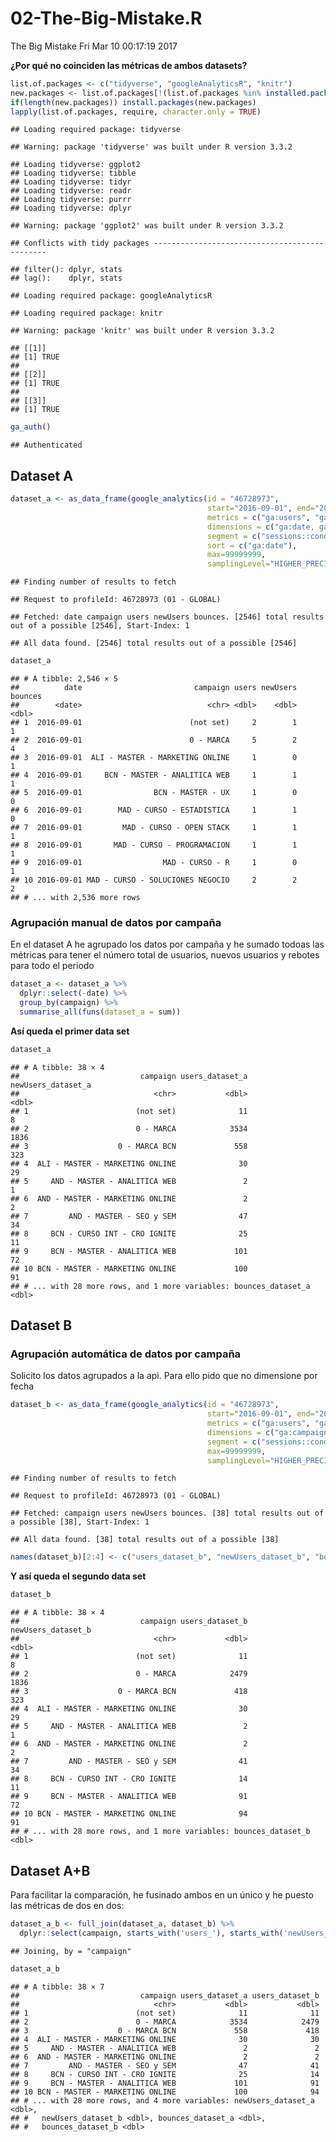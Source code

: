 02-The-Big-Mistake.R
================
The Big Mistake
Fri Mar 10 00:17:19 2017

**¿Por qué no coinciden las métricas de ambos datasets?**

``` r
list.of.packages <- c("tidyverse", "googleAnalyticsR", "knitr")
new.packages <- list.of.packages[!(list.of.packages %in% installed.packages()[,"Package"])]
if(length(new.packages)) install.packages(new.packages)
lapply(list.of.packages, require, character.only = TRUE)
```

    ## Loading required package: tidyverse

    ## Warning: package 'tidyverse' was built under R version 3.3.2

    ## Loading tidyverse: ggplot2
    ## Loading tidyverse: tibble
    ## Loading tidyverse: tidyr
    ## Loading tidyverse: readr
    ## Loading tidyverse: purrr
    ## Loading tidyverse: dplyr

    ## Warning: package 'ggplot2' was built under R version 3.3.2

    ## Conflicts with tidy packages ----------------------------------------------

    ## filter(): dplyr, stats
    ## lag():    dplyr, stats

    ## Loading required package: googleAnalyticsR

    ## Loading required package: knitr

    ## Warning: package 'knitr' was built under R version 3.3.2

    ## [[1]]
    ## [1] TRUE
    ## 
    ## [[2]]
    ## [1] TRUE
    ## 
    ## [[3]]
    ## [1] TRUE

``` r
ga_auth()
```

    ## Authenticated

Dataset A
---------

``` r
dataset_a <- as_data_frame(google_analytics(id = "46728973",
                                            start="2016-09-01", end="2017-03-05",
                                            metrics = c("ga:users", "ga:newUsers", "ga:bounces"),
                                            dimensions = c("ga:date, ga:campaign"),
                                            segment = c("sessions::condition::ga:sourceMedium=@google;ga:medium=@cpc"),
                                            sort = c("ga:date"),
                                            max=99999999, 
                                            samplingLevel="HIGHER_PRECISION"))
```

    ## Finding number of results to fetch

    ## Request to profileId: 46728973 (01 - GLOBAL)

    ## Fetched: date campaign users newUsers bounces. [2546] total results out of a possible [2546], Start-Index: 1

    ## All data found. [2546] total results out of a possible [2546]

``` r
dataset_a
```

    ## # A tibble: 2,546 × 5
    ##          date                         campaign users newUsers bounces
    ##        <date>                            <chr> <dbl>    <dbl>   <dbl>
    ## 1  2016-09-01                        (not set)     2        1       1
    ## 2  2016-09-01                        0 - MARCA     5        2       4
    ## 3  2016-09-01  ALI - MASTER - MARKETING ONLINE     1        0       1
    ## 4  2016-09-01     BCN - MASTER - ANALITICA WEB     1        1       1
    ## 5  2016-09-01                BCN - MASTER - UX     1        0       0
    ## 6  2016-09-01        MAD - CURSO - ESTADISTICA     1        1       0
    ## 7  2016-09-01         MAD - CURSO - OPEN STACK     1        1       1
    ## 8  2016-09-01       MAD - CURSO - PROGRAMACION     1        1       1
    ## 9  2016-09-01                  MAD - CURSO - R     1        0       1
    ## 10 2016-09-01 MAD - CURSO - SOLUCIONES NEGOCIO     2        2       2
    ## # ... with 2,536 more rows

### Agrupación manual de datos por campaña

En el dataset A he agrupado los datos por campaña y he sumado todoas las métricas para tener el número total de usuarios, nuevos usuarios y rebotes para todo el periodo

``` r
dataset_a <- dataset_a %>% 
  dplyr::select(-date) %>% 
  group_by(campaign) %>% 
  summarise_all(funs(dataset_a = sum))
```

**Así queda el primer data set**

``` r
dataset_a
```

    ## # A tibble: 38 × 4
    ##                           campaign users_dataset_a newUsers_dataset_a
    ##                              <chr>           <dbl>              <dbl>
    ## 1                        (not set)              11                  8
    ## 2                        0 - MARCA            3534               1836
    ## 3                    0 - MARCA BCN             558                323
    ## 4  ALI - MASTER - MARKETING ONLINE              30                 29
    ## 5     AND - MASTER - ANALITICA WEB               2                  1
    ## 6  AND - MASTER - MARKETING ONLINE               2                  2
    ## 7         AND - MASTER - SEO y SEM              47                 34
    ## 8     BCN - CURSO INT - CRO IGNITE              25                 11
    ## 9     BCN - MASTER - ANALITICA WEB             101                 72
    ## 10 BCN - MASTER - MARKETING ONLINE             100                 91
    ## # ... with 28 more rows, and 1 more variables: bounces_dataset_a <dbl>

Dataset B
---------

### Agrupación automática de datos por campaña

Solicito los datos agrupados a la api. Para ello pido que no dimensione por fecha

``` r
dataset_b <- as_data_frame(google_analytics(id = "46728973",
                                            start="2016-09-01", end="2017-03-05",
                                            metrics = c("ga:users", "ga:newUsers", "ga:bounces"),
                                            dimensions = c("ga:campaign"),
                                            segment = c("sessions::condition::ga:sourceMedium=@google;ga:medium=@cpc"),
                                            max=99999999, 
                                            samplingLevel="HIGHER_PRECISION"))
```

    ## Finding number of results to fetch

    ## Request to profileId: 46728973 (01 - GLOBAL)

    ## Fetched: campaign users newUsers bounces. [38] total results out of a possible [38], Start-Index: 1

    ## All data found. [38] total results out of a possible [38]

``` r
names(dataset_b)[2:4] <- c("users_dataset_b", "newUsers_dataset_b", "bounces_dataset_b")
```

**Y así queda el segundo data set**

``` r
dataset_b
```

    ## # A tibble: 38 × 4
    ##                           campaign users_dataset_b newUsers_dataset_b
    ##                              <chr>           <dbl>              <dbl>
    ## 1                        (not set)              11                  8
    ## 2                        0 - MARCA            2479               1836
    ## 3                    0 - MARCA BCN             418                323
    ## 4  ALI - MASTER - MARKETING ONLINE              30                 29
    ## 5     AND - MASTER - ANALITICA WEB               2                  1
    ## 6  AND - MASTER - MARKETING ONLINE               2                  2
    ## 7         AND - MASTER - SEO y SEM              41                 34
    ## 8     BCN - CURSO INT - CRO IGNITE              14                 11
    ## 9     BCN - MASTER - ANALITICA WEB              91                 72
    ## 10 BCN - MASTER - MARKETING ONLINE              94                 91
    ## # ... with 28 more rows, and 1 more variables: bounces_dataset_b <dbl>

Dataset A+B
-----------

Para facilitar la comparación, he fusinado ambos en un único y he puesto las métricas de dos en dos:

``` r
dataset_a_b <- full_join(dataset_a, dataset_b) %>% 
  dplyr::select(campaign, starts_with('users_'), starts_with('newUsers_'), starts_with('bounces_')) 
```

    ## Joining, by = "campaign"

``` r
dataset_a_b
```

    ## # A tibble: 38 × 7
    ##                           campaign users_dataset_a users_dataset_b
    ##                              <chr>           <dbl>           <dbl>
    ## 1                        (not set)              11              11
    ## 2                        0 - MARCA            3534            2479
    ## 3                    0 - MARCA BCN             558             418
    ## 4  ALI - MASTER - MARKETING ONLINE              30              30
    ## 5     AND - MASTER - ANALITICA WEB               2               2
    ## 6  AND - MASTER - MARKETING ONLINE               2               2
    ## 7         AND - MASTER - SEO y SEM              47              41
    ## 8     BCN - CURSO INT - CRO IGNITE              25              14
    ## 9     BCN - MASTER - ANALITICA WEB             101              91
    ## 10 BCN - MASTER - MARKETING ONLINE             100              94
    ## # ... with 28 more rows, and 4 more variables: newUsers_dataset_a <dbl>,
    ## #   newUsers_dataset_b <dbl>, bounces_dataset_a <dbl>,
    ## #   bounces_dataset_b <dbl>
